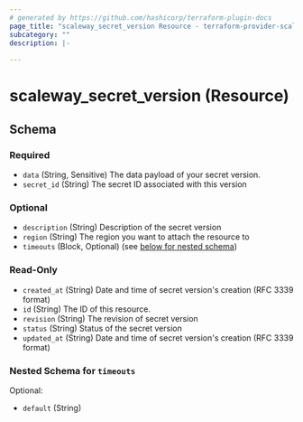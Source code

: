 ```yaml
---
# generated by https://github.com/hashicorp/terraform-plugin-docs
page_title: "scaleway_secret_version Resource - terraform-provider-scaleway"
subcategory: ""
description: |-
  
---
```


# scaleway_secret_version (Resource)





<!-- schema generated by tfplugindocs -->
## Schema

### Required

- `data` (String, Sensitive) The data payload of your secret version.
- `secret_id` (String) The secret ID associated with this version

### Optional

- `description` (String) Description of the secret version
- `region` (String) The region you want to attach the resource to
- `timeouts` (Block, Optional) (see [below for nested schema](#nestedblock--timeouts))

### Read-Only

- `created_at` (String) Date and time of secret version's creation (RFC 3339 format)
- `id` (String) The ID of this resource.
- `revision` (String) The revision of secret version
- `status` (String) Status of the secret version
- `updated_at` (String) Date and time of secret version's creation (RFC 3339 format)

<a id="nestedblock--timeouts"></a>
### Nested Schema for `timeouts`

Optional:

- `default` (String)
